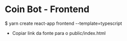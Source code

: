 # Coin Bot - Frontend

$ yarn create react-app frontend --template=typescript

* Copiar link da fonte para o public/index.html

